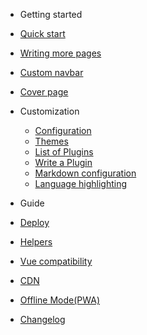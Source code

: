 - Getting started
 - [Quick start](/quickstart)
 - [Writing more pages](/more-pages)
 - [Custom navbar](/custom-navbar)
 - [Cover page](/cover)

- Customization
  - [Configuration](/configuration)
  - [Themes](/themes)
  - [List of Plugins](/plugins)
  - [Write a Plugin](/write-a-plugin)
  - [Markdown configuration](/markdown)
  - [Language highlighting](/language-highlight)

- Guide
 - [Deploy](/deploy)
 - [Helpers](/helpers)
 - [Vue compatibility](/vue)
 - [CDN](/cdn)
 - [Offline Mode(PWA)](/pwa)

- [Changelog](/changelog)